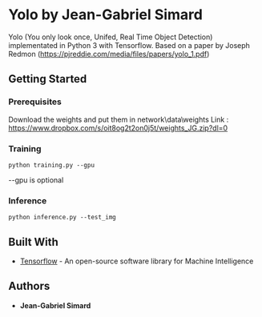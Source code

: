 # Yolo by Jean-Gabriel Simard

Yolo (You only look once, Unifed, Real Time Object Detection) implementated in Python 3 with Tensorflow.
Based on a paper by Joseph Redmon (https://pjreddie.com/media/files/papers/yolo_1.pdf)

## Getting Started


### Prerequisites

Download the weights and put them in network\data\weights 
Link : https://www.dropbox.com/s/oit8og2t2on0j5t/weights_JG.zip?dl=0



### Training


```
python training.py --gpu
```

 --gpu is optional



### Inference

```
python inference.py --test_img
```

## Built With

* [Tensorflow](https://www.tensorflow.org/) - An open-source software library for Machine Intelligence


## Authors

* **Jean-Gabriel Simard**


